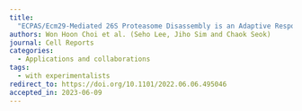```yaml
---
title:
  "ECPAS/Ecm29-Mediated 26S Proteasome Disassembly is an Adaptive Response to Glucose Starvation"
authors: Won Hoon Choi et al. (Seho Lee, Jiho Sim and Chaok Seok)
journal: Cell Reports
categories:
  - Applications and collaborations
tags:
  - with experimentalists
redirect_to: https://doi.org/10.1101/2022.06.06.495046
accepted_in: 2023-06-09
---
```

